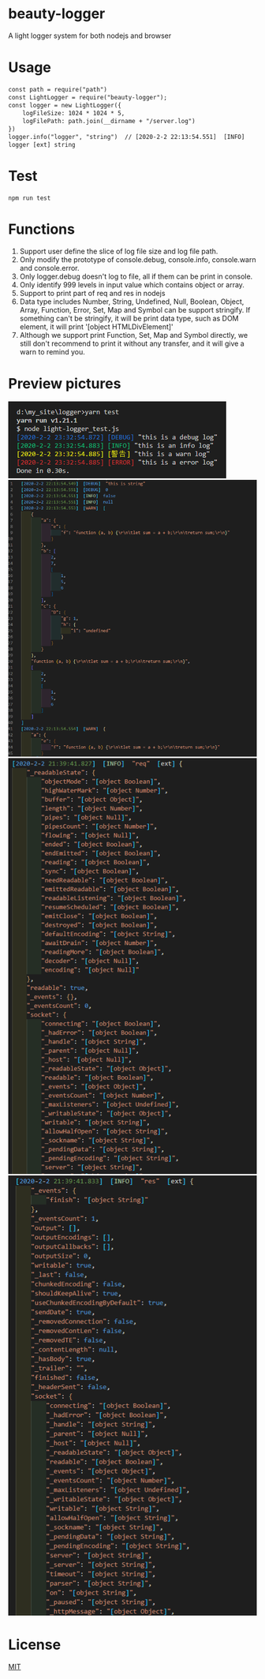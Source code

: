 # beauty-logger
A light logger system for both nodejs and browser

# Usage
```shell
const path = require("path")  
const LightLogger = require("beauty-logger");  
const logger = new LightLogger({  
	logFileSize: 1024 * 1024 * 5,  
	logFilePath: path.join(__dirname + "/server.log")  
})  
logger.info("logger", "string")  // [2020-2-2 22:13:54.551]  [INFO]  logger [ext] string
```

# Test
```shell
npm run test  
```

# Functions
1. Support user define the slice of log file size and log file path.  
2. Only modify the prototype of console.debug, console.info, console.warn and console.error.  
3. Only logger.debug doesn't log to file, all if them can be print in console.  
4. Only identify 999 levels in input value which contains object or array.  
5. Support to print part of req and res in nodejs  
6. Data type includes Number, String, Undefined, Null, Boolean, Object, Array, Function, Error, Set, Map and Symbol can be support stringify. If something can't be stringify, it will be print data type, such as DOM element, it will print '[object HTMLDivElement]'  
7. Although we support print Function, Set, Map and Symbol directly, we still don't recommend to print it without any transfer, and it will give a warn to remind you.  

# Preview pictures
![log_example_1](https://github.com/zhoushoujian/beauty-logger/blob/master/docs/log_example_1.png)  
![log_example_2](https://github.com/zhoushoujian/beauty-logger/blob/master/docs/log_example_2.png)  
![log_req](https://github.com/zhoushoujian/beauty-logger/blob/master/docs/log_req.png)  
![log_res](https://github.com/zhoushoujian/beauty-logger/blob/master/docs/log_res.png)  

# License
[MIT](https://github.com/zhoushoujian/beauty-logger/blob/master/LICENSE)  

